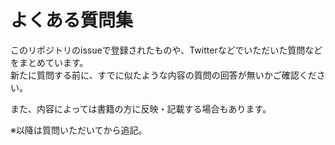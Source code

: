 # よくある質問集

このリポジトリのissueで登録されたものや、Twitterなどでいただいた質問などをまとめています。  
新たに質問する前に、すでに似たような内容の質問の回答が無いかご確認ください。

また、内容によっては書籍の方に反映・記載する場合もあります。

※以降は質問いただいてから追記。
